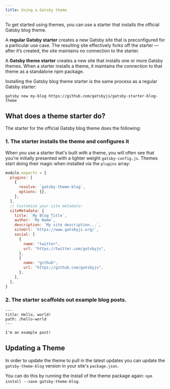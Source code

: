 ```yaml
---
title: Using a Gatsby theme
---
```


To get started using themes, you can use a starter that installs the official Gatsby blog theme.

A **regular Gatsby starter** creates a new Gatsby site that is preconfigured for a particular use case. The resulting site effectively forks off the starter — after it’s created, the site maintains no connection to the starter.

A **Gatsby theme starter** creates a new site that installs one or more Gatsby themes. When a starter installs a theme, it maintains the connection to that theme as a standalone npm package.

Installing the Gatsby blog theme starter is the same process as a regular Gatsby starter:

```shell
gatsby new my-blog https://github.com/gatsbyjs/gatsby-starter-blog-theme
```

## What does a theme starter do?

The starter for the official Gatsby blog theme does the following:

### 1. The starter installs the theme and configures it

When you use a starter that's built with a theme, you will often see that you're initially presented with a lighter weight `gatsby-config.js`. Themes start doing their magic when installed via the `plugins` array:

```javascript:title=gatsby-config.js
module.exports = {
  plugins: [
    {
      resolve: `gatsby-theme-blog`,
      options: {},
    },
  ],
  // Customize your site metadata:
  siteMetadata: {
    title: `My Blog Title`,
    author: `My Name`,
    description: `My site description...`,
    siteUrl: `https://www.gatsbyjs.org/`,
    social: [
      {
        name: "twitter",
        url: "https://twitter.com/gatsbyjs",
      },
      {
        name: "github",
        url: "https://github.com/gatsbyjs",
      },
    ],
  },
}
```

### 2. The starter scaffolds out example blog posts.

```md:title=/content/posts/hello-world.mdx
---
title: Hello, world!
path: /hello-world
---

I'm an example post!
```

## Updating a Theme

In order to update the theme to pull in the latest updates you can update the `gatsby-theme-blog` version in your site's `package.json`.

You can do this by running the install of the theme package again: `npm install --save gatsby-theme-blog`.
